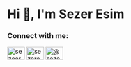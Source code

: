 <h1 align="left">Hi 👋, I'm Sezer Esim</h1>
<h3 align="left">Connect with me:</h3>
<p align="left">
<a href="https://twitter.com/sezeeresim" target="blank"><img align="center" src="https://raw.githubusercontent.com/rahuldkjain/github-profile-readme-generator/master/src/images/icons/Social/twitter.svg" alt="sezeeresim" height="30" width="40" /></a>
<a href="https://linkedin.com/in/sezeresim" target="blank"><img align="center" src="https://raw.githubusercontent.com/rahuldkjain/github-profile-readme-generator/master/src/images/icons/Social/linked-in-alt.svg" alt="sezeresim" height="30" width="40" /></a>
<a href="https://medium.com/@sezeresim" target="blank"><img align="center" src="https://raw.githubusercontent.com/rahuldkjain/github-profile-readme-generator/master/src/images/icons/Social/medium.svg" alt="@sezeresim" height="30" width="40" /></a>
</p>
